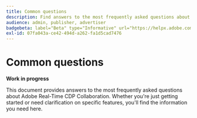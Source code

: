 ```yaml
---
title: Common questions
description: Find answers to the most frequently asked questions about Adobe Real-Time CDP Collaboration
audience: admin, publisher, advertiser
badgebeta: label="Beta" type="Informative" url="https://helpx.adobe.com/legal/product-descriptions/real-time-customer-data-platform-b2b-edition-prime-and-ultimate-packages.html newtab=true"
exl-id: 07fa043a-ce42-494d-a262-fa1d5cad7476
---
```

# Common questions

**Work in progress**

This document provides answers to the most frequently asked questions about Adobe Real-Time CDP Collaboration. Whether you're just getting started or need clarification on specific features, you'll find the information you need here.
